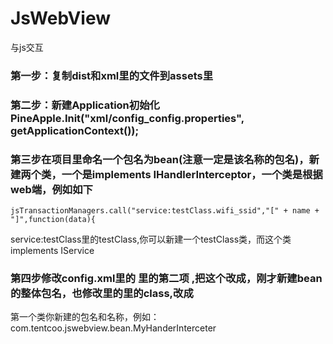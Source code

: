 # JsWebView
与js交互
### 第一步：复制dist和xml里的文件到assets里<br>
### 第二步：新建Application初始化	PineApple.Init("xml/config_config.properties", getApplicationContext());
### 第三步在项目里命名一个包名为bean(注意一定是该名称的包名)，新建两个类，一个是implements IHandlerInterceptor，一个类是根据web端，例如如下
~~~~
jsTransactionManagers.call("service:testClass.wifi_ssid","[" + name + "]",function(data){
~~~~
service:testClass里的testClass,你可以新建一个testClass类，而这个类implements IService
### 第四步修改config.xml里的<packageLocations> 里的第二项<item> ,把这个改成，刚才新建bean的整体包名，也修改<beans>里的<bean id="b">里的class,改成
第一个类你新建的包名和名称，例如：com.tentcoo.jswebview.bean.MyHanderInterceter
